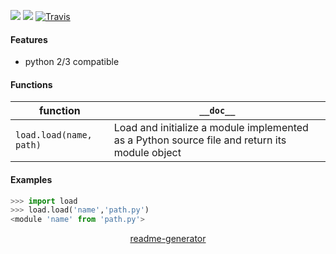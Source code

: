 <!--
https://pypi.org/project/readme-generator/
-->

[![](https://img.shields.io/pypi/pyversions/load.svg?longCache=True)](https://pypi.org/project/load/)
[![](https://img.shields.io/pypi/v/load.svg?maxAge=3600)](https://pypi.org/project/load/)
[![Travis](https://api.travis-ci.org/looking-for-a-job/load.py.svg?branch=master)](https://travis-ci.org/looking-for-a-job/load.py/)

#### Features
+   python 2/3 compatible

#### Functions
function|`__doc__`
-|-
`load.load(name, path)` |Load and initialize a module implemented as a Python source file and return its module object

#### Examples
```python
>>> import load
>>> load.load('name','path.py')
<module 'name' from 'path.py'>
```

<p align="center">
    <a href="https://pypi.org/project/readme-generator/">readme-generator</a>
</p>